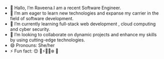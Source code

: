 - 👋 Hallo, I’m Raveena.I am a recent Software Engineer.
- 👀 I’m am eager to learn new technologies and expanse my carrier in the field of software development.
- 🌱 I’m currently learning full-stack web development , cloud computing and cyber security.
- 💞️ I’m looking to collaborate on dynamic projects and enhance my skills by using cutting-edge technologies.
- 😄 Pronouns: She/her
- ⚡ Fun fact: 😊 🎲⚡🌞🔥❄️ 💛

<!---
Raveenaross/Raveenaross is a ✨ special ✨ repository because its `README.md` (this file) appears on your GitHub profile.
You can click the Preview link to take a look at your changes.
--->
